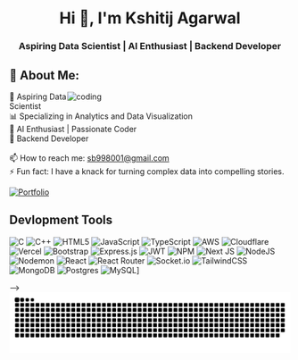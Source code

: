 <h1 align="center">Hi 👋, I'm Kshitij Agarwal</h1>
<h3 align="center">Aspiring Data Scientist | AI Enthusiast | Backend Developer</h3>
<!--
<img align="right" alt="coding" width="500" height="300" src="https://www.lambdatest.com/resources/images/ezgif.com-gif-maker-16.gif">
## 💫 About Me:
-->


## 💫 About Me:

<img align="right" alt="coding" width="400" src="https://www.lambdatest.com/resources/images/ezgif.com-gif-maker-16.gif">

🌱 Aspiring Data Scientist<br>📊 Specializing in Analytics and Data Visualization<br>🤖 AI Enthusiast | Passionate Coder<br>🔧 Backend Developer<br><br>📫 How to reach me: sb998001@gmail.com<br>⚡ Fun fact: I have a knack for turning complex data into compelling stories.

[![Portfolio](https://img.shields.io/badge/Visit_My_Website-green?style=for-the-badge&logo=internet-explorer&logoColor=white)](https://kshitijagarwalportfolio-kshitij2412s-projects.vercel.app/)

<!--
## 🌐 Socials:

<h3 align="left">Connect with me:</h3>
<p align="left">
<a href="https://www.linkedin.com/in/subrat-behera-466786247/" target="blank"><img align="center" src="https://raw.githubusercontent.com/rahuldkjain/github-profile-readme-generator/master/src/images/icons/Social/linked-in-alt.svg" alt="(https://www.linkedin.com/in/subrat-behera-466786247/)" height="30" width="40" /></a>
<a href="https://www.instagram.com/_sb_2520/" target="blank"><img align="center" src="https://raw.githubusercontent.com/rahuldkjain/github-profile-readme-generator/master/src/images/icons/Social/instagram.svg" alt="_sb_2520" height="30" width="40" /></a>
<a href="https://leetcode.com/_sb_2520/" target="blank"><img align="center" src="https://raw.githubusercontent.com/rahuldkjain/github-profile-readme-generator/master/src/images/icons/Social/leet-code.svg" alt="_sb_2520" height="30" width="40" /></a>
</p>
-->

## **Devlopment Tools**
![C](https://img.shields.io/badge/c-%2300599C.svg?style=for-the-badge&logo=c&logoColor=white) ![C++](https://img.shields.io/badge/c++-%2300599C.svg?style=for-the-badge&logo=c%2B%2B&logoColor=white) ![HTML5](https://img.shields.io/badge/html5-%23E34F26.svg?style=for-the-badge&logo=html5&logoColor=white) ![JavaScript](https://img.shields.io/badge/javascript-%23323330.svg?style=for-the-badge&logo=javascript&logoColor=%23F7DF1E) ![TypeScript](https://img.shields.io/badge/typescript-%23007ACC.svg?style=for-the-badge&logo=typescript&logoColor=white) ![AWS](https://img.shields.io/badge/AWS-%23FF9900.svg?style=for-the-badge&logo=amazon-aws&logoColor=white) ![Cloudflare](https://img.shields.io/badge/Cloudflare-F38020?style=for-the-badge&logo=Cloudflare&logoColor=white) ![Vercel](https://img.shields.io/badge/vercel-%23000000.svg?style=for-the-badge&logo=vercel&logoColor=white) ![Bootstrap](https://img.shields.io/badge/bootstrap-%238511FA.svg?style=for-the-badge&logo=bootstrap&logoColor=white) ![Express.js](https://img.shields.io/badge/express.js-%23404d59.svg?style=for-the-badge&logo=express&logoColor=%2361DAFB) ![JWT](https://img.shields.io/badge/JWT-black?style=for-the-badge&logo=JSON%20web%20tokens) ![NPM](https://img.shields.io/badge/NPM-%23CB3837.svg?style=for-the-badge&logo=npm&logoColor=white) ![Next JS](https://img.shields.io/badge/Next-black?style=for-the-badge&logo=next.js&logoColor=white) ![NodeJS](https://img.shields.io/badge/node.js-6DA55F?style=for-the-badge&logo=node.js&logoColor=white) ![Nodemon](https://img.shields.io/badge/NODEMON-%23323330.svg?style=for-the-badge&logo=nodemon&logoColor=%BBDEAD) ![React](https://img.shields.io/badge/react-%2320232a.svg?style=for-the-badge&logo=react&logoColor=%2361DAFB) ![React Router](https://img.shields.io/badge/React_Router-CA4245?style=for-the-badge&logo=react-router&logoColor=white) ![Socket.io](https://img.shields.io/badge/Socket.io-black?style=for-the-badge&logo=socket.io&badgeColor=010101) ![TailwindCSS](https://img.shields.io/badge/tailwindcss-%2338B2AC.svg?style=for-the-badge&logo=tailwind-css&logoColor=white) ![MongoDB](https://img.shields.io/badge/MongoDB-%234ea94b.svg?style=for-the-badge&logo=mongodb&logoColor=white) ![Postgres](https://img.shields.io/badge/postgres-%23316192.svg?style=for-the-badge&logo=postgresql&logoColor=white)  ![MySQL](https://img.shields.io/badge/mysql-%2300000f.svg?style=for-the-badge&logo=mysql&logoColor=white)]



-->
<img src="https://github.com/Platane/snk/raw/output/github-contribution-grid-snake.svg" alt="e" style="max-width: 100%;">
<!-- Proudly created with GPRM ( https://gprm.itsvg.in ) -->
